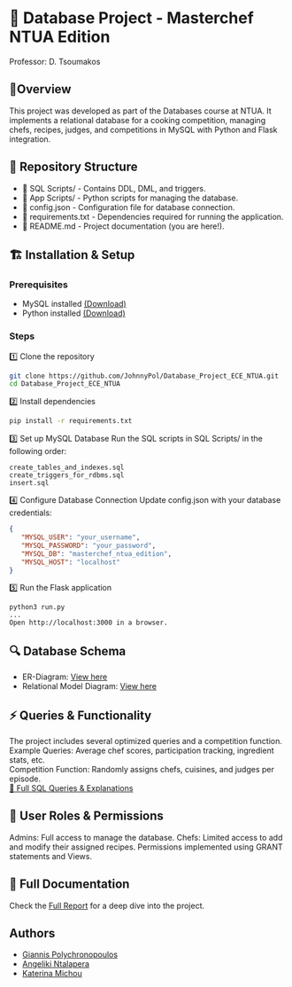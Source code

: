 # 📌 Database Project - Masterchef NTUA Edition
Professor: D. Tsoumakos   <br>

## 📝Overview
This project was developed as part of the Databases course at NTUA. It implements a relational database for a cooking competition, managing chefs, recipes, judges, and competitions in MySQL with Python and Flask integration.

## 📂 Repository Structure
- 📁 SQL Scripts/ - Contains DDL, DML, and triggers.
- 📁 App Scripts/ - Python scripts for managing the database.
- 📄 config.json - Configuration file for database connection.
- 📄 requirements.txt - Dependencies required for running the application.
- 📄 README.md - Project documentation (you are here!).

## 🏗️ Installation & Setup
### Prerequisites
- MySQL installed [(Download)](https://dev.mysql.com/downloads/installer/)
- Python installed [(Download)](https://www.python.org/downloads/)

### Steps
1️⃣ Clone the repository

```sh
git clone https://github.com/JohnnyPol/Database_Project_ECE_NTUA.git
cd Database_Project_ECE_NTUA
```

2️⃣ Install dependencies
```sh
pip install -r requirements.txt
```

3️⃣ Set up MySQL Database
Run the SQL scripts in SQL Scripts/ in the following order:
```
create_tables_and_indexes.sql
create_triggers_for_rdbms.sql
insert.sql
```

4️⃣ Configure Database Connection
Update config.json with your database credentials:
```json
{
   "MYSQL_USER": "your_username",
   "MYSQL_PASSWORD": "your_password",
   "MYSQL_DB": "masterchef_ntua_edition",
   "MYSQL_HOST": "localhost"
}
```
5️⃣ Run the Flask application
```
python3 run.py
...
Open http://localhost:3000 in a browser.
```

## 🔍 Database Schema
- ER-Diagram: [View here](https://github.com/JohnnyPol/Database_Project_ECE_NTUA/blob/main/Diagrams/Entity%20Relationship%20Diagram%20Team%20Whiteboard.png)
- Relational Model Diagram: [View here](https://github.com/JohnnyPol/Database_Project_ECE_NTUA/blob/main/Diagrams/Relational%20Model%20Diagram.png)

## ⚡ Queries & Functionality
The project includes several optimized queries and a competition function.
Example Queries: Average chef scores, participation tracking, ingredient stats, etc. <br>
Competition Function: Randomly assigns chefs, cuisines, and judges per episode. <br>
[📜 Full SQL Queries & Explanations](https://github.com/JohnnyPol/Database_Project_ECE_NTUA/tree/main/SQL%20Scripts)

## 👥 User Roles & Permissions
Admins: Full access to manage the database.
Chefs: Limited access to add and modify their assigned recipes.
Permissions implemented using GRANT statements and Views.

## 📜 Full Documentation
Check the [Full Report](Report.pdf) for a deep dive into the project.

## Authors
- [Giannis Polychronopoulos](https://www.github.com/JohnnyPol)
- [Angeliki Ntalapera](https://github.com/AngelikiNt)
- [Katerina Michou](https://github.com/katemich)

